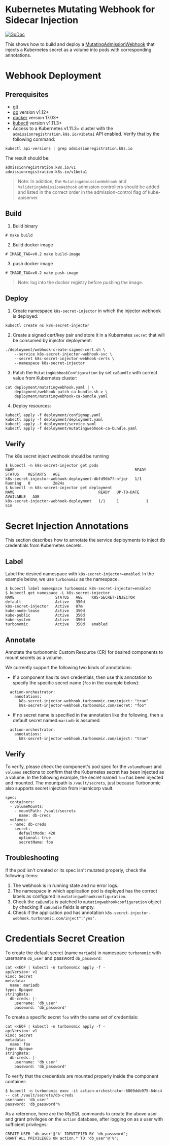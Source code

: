 # Kubernetes Mutating Webhook for Sidecar Injection

[![GoDoc](https://godoc.org/github.com/chlam4/kube-mutating-webhook-tutorial?status.svg)](https://godoc.org/github.com/chlam4/kube-mutating-webhook-tutorial)

This shows how to build and deploy a [MutatingAdmissionWebhook](https://kubernetes.io/docs/admin/admission-controllers/#mutatingadmissionwebhook-beta-in-19) that injects a Kubernetes secret as a volume into pods with corresponding annotations.

# Webhook Deployment

## Prerequisites

- [git](https://git-scm.com/downloads)
- [go](https://golang.org/dl/) version v1.12+
- [docker](https://docs.docker.com/install/) version 17.03+
- [kubectl](https://kubernetes.io/docs/tasks/tools/install-kubectl/) version v1.11.3+
- Access to a Kubernetes v1.11.3+ cluster with the `admissionregistration.k8s.io/v1beta1` API enabled. Verify that by the following command:

```
kubectl api-versions | grep admissionregistration.k8s.io
```
The result should be:
```
admissionregistration.k8s.io/v1
admissionregistration.k8s.io/v1beta1
```

> Note: In addition, the `MutatingAdmissionWebhook` and `ValidatingAdmissionWebhook` admission controllers should be added and listed in the correct order in the admission-control flag of kube-apiserver.

## Build

1. Build binary

```
# make build
```

2. Build docker image
   
```
# IMAGE_TAG=v0.2 make build-image
```

3. push docker image

```
# IMAGE_TAG=v0.2 make push-image
```

> Note: log into the docker registry before pushing the image.

## Deploy

1. Create namespace `k8s-secret-injector` in which the injector webhook is deployed:

```
kubectl create ns k8s-secret-injector
```

2. Create a signed cert/key pair and store it in a Kubernetes `secret` that will be consumed by injector deployment:

```
./deployment/webhook-create-signed-cert.sh \
    --service k8s-secret-injector-webhook-svc \
    --secret k8s-secret-injector-webhook-certs \
    --namespace k8s-secret-injector
```

3. Patch the `MutatingWebhookConfiguration` by set `caBundle` with correct value from Kubernetes cluster:

```
cat deployment/mutatingwebhook.yaml | \
    deployment/webhook-patch-ca-bundle.sh > \
    deployment/mutatingwebhook-ca-bundle.yaml
```

4. Deploy resources:

```
kubectl apply -f deployment/configmap.yaml
kubectl apply -f deployment/deployment.yaml
kubectl apply -f deployment/service.yaml
kubectl apply -f deployment/mutatingwebhook-ca-bundle.yaml
```

## Verify

The k8s secret inject webhook should be running
```
$ kubectl -n k8s-secret-injector get pods
NAME                                                     READY   STATUS    RESTARTS   AGE
k8s-secret-injector-webhook-deployment-dbfd96b7f-nfjqr   1/1     Running   0          2m24s
$ kubectl -n k8s-secret-injector get deployment
NAME                                     READY   UP-TO-DATE   AVAILABLE   AGE
k8s-secret-injector-webhook-deployment   1/1     1            1           51m
```

# Secret Injection Annotations

This section describes how to annotate the service deployments to inject db credentials from Kubernetes secrets.

## Label
Label the desired namespace with `k8s-secret-injector=enabled`.  In the example below, we use `turbonomic` as the namespace.
```
$ kubectl label namespace turbonomic k8s-secret-injector=enabled
$ kubectl get namespace -L k8s-secret-injector
NAME                  STATUS   AGE    K8S-SECRET-INJECTOR
default               Active   350d
k8s-secret-injector   Active   87m
kube-node-lease       Active   350d
kube-public           Active   350d
kube-system           Active   350d
turbonomic            Active   350d   enabled
```

## Annotate
Annotate the turbonomic Custom Resource (CR) for desired components to mount secrets as a volume.

We currently support the following two kinds of annotations:
* If a component has its own credentials, then use this annotation to specify the specific secret name 
(`foo` in the example below):
```
  action-orchestrator:
    annotations:
      k8s-secret-injector-webhook.turbonomic.com/inject: "true"
      k8s-secret-injector-webhook.turbonomic.com/secret: "foo"
```
* If no secret name is specified in the annotation like the following, then a default secret named `mariadb` is assumed. 
```
  action-orchestrator:
    annotations:
      k8s-secret-injector-webhook.turbonomic.com/inject: "true"
```

## Verify
To verify, please check the component's pod spec for the `volumeMount` and `volumes` sections to confirm that 
the Kubernetes secret has been injected as a volume.  In the following example, the secret named `foo` has been 
injected and mounted.  The mountpath is `/vault/secrets`, just because Turbonomic also supports secret injection from 
Hashicorp vault. 
```
spec:
  containers:
  - volumeMounts:
    - mountPath: /vault/secrets
      name: db-creds
  volumes:
  - name: db-creds
    secret:
      defaultMode: 420
      optional: true
      secretName: foo
```
## Troubleshooting

If the pod isn't created or its spec isn't mutated properly, check the following items:

1. The webhook is in running state and no error logs.
2. The namespace in which application pod is deployed has the correct labels as configured in `mutatingwebhookconfiguration`.
3. Check the `caBundle` is patched to `mutatingwebhookconfiguration` object by checking if `caBundle` fields is empty.
4. Check if the application pod has annotation `k8s-secret-injector-webhook.turbonomic.com/inject":"yes"`.

# Credentials Secret Creation

To create the default secret (name `mariadb`) in namespace `turbonomic` with username `db_user` and password 
`db_password`:
```
cat <<EOF | kubectl -n turbonomic apply -f -
apiVersion: v1
kind: Secret
metadata:
  name: mariadb
type: Opaque
stringData:
  db-creds: |-
    username: 'db_user'
    password: 'db_password'
```
To create a specific secret `foo` with the same set of credentials:
```
cat <<EOF | kubectl -n turbonomic apply -f -
apiVersion: v1
kind: Secret
metadata:
  name: foo
type: Opaque
stringData:
  db-creds: |-
    username: 'db_user'
    password: 'db_password'
```

To verify that the credentials are mounted properly inside the component container:
```
$ kubectl -n turbonomic exec -it action-orchestrator-6869ddb975-64nc4 -- cat /vault/secrets/db-creds
username: 'db_user'
password: 'db_password'%
```

As a reference, here are the MySQL commands to create the above user and grant privileges on the `action` database, 
after logging on as a user with sufficient privileges:
```
CREATE USER 'db_user'@'%' IDENTIFIED BY 'db_password';
GRANT ALL PRIVILEGES ON action.* TO 'db_user'@'%';
```